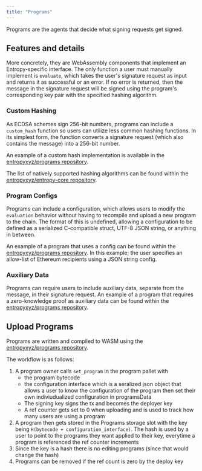 ```yaml
---
title: "Programs"
---
```


Programs are the agents that decide what signing requests get signed. 
## Features and details

More concretely, they are WebAssembly components that implement an Entropy-specific interface. The only function a user must manually implement is `evaluate`, which takes the user's signature request as input and returns it as successful or an error. If no error is returned, then the message in the signature request will be signed using the program's corresponding key pair with the specified hashing algorithm.

### Custom Hashing

As ECDSA schemes sign 256-bit numbers, programs can include a `custom_hash` function so users can utilize less common hashing functions. In its simplest form, the function converts a signature request (which also contains the message) into a 256-bit number.

An example of a custom hash implementation is available in the [entropyxyz/programs repository](https://github.com/entropyxyz/programs/tree/master/examples/custom-hash).

The list of natively supported hashing algorithms can be found within the [entropyxyz/entropy-core repository](https://github.com/entropyxyz/entropy-core/blob/master/crates/shared/src/types.rs#L101).

### Program Configs

Programs can include a configuration, which allows users to modify the `evaluation` behavior without having to recompile and upload a new program to the chain. The format of this is undefined, allowing a configuration to be defined as a serialized C-compatible struct, UTF-8 JSON string, or anything in between.

An example of a program that uses a config can be found within the [entropyxyz/programs repository](https://github.com/entropyxyz/programs/blob/master/examples/basic-transaction/src/lib.rs#L18). In this example; the user specifies an allow-list of Ethereum recipients using a JSON string config.

### Auxiliary Data

Programs can require users to include auxiliary data, separate from the message, in their signature request. An example of a program that requires a zero-knowledge proof as auxiliary data can be found within the [entropyxyz/programs repository](https://github.com/entropyxyz/programs/blob/master/examples/risczero-zkvm-verification/src/lib.rs#L24).

## Upload Programs

Programs are written and compiled to WASM using the [entropyxyz/programs repository](https://github.com/entropyxyz/programs).

The workflow is as follows:

1. A program owner calls `set_program` in the program pallet with
    - the program bytecode
    - the configuration interface which is a seralized json object that allows a user to know the configuration of the program then set their own indiviudualized configuration in programsData
    - The signing key signs the tx and becomes the deployer key
    - A ref counter gets set to 0 when uploading and is used to track how many users are using a program
1. A program then gets stored in the Programs storage slot with the key being `H(bytecode + configuration_interface)`. The hash is used by a user to point to the programs they want applied to their key, everytime a program is referenced the ref counter increments
1. Since the key is a hash there is no editing programs (since that would change the hash)
1. Programs can be removed if the ref count is zero by the deploy key
